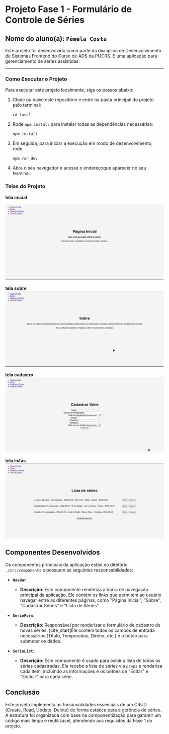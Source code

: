# Projeto Fase 1 - Formulário de Controle de Séries
## Nome do aluno(a): `Pâmela Costa`

Este projeto foi desenvolvido como parte da disciplina de Desenvolvimento de Sistemas Frontend do Curso de ADS da PUCRS. É uma aplicação para gerenciamento de séries assistidas.

---

### Como Executar o Projeto

Para executar este projeto localmente, siga os passos abaixo:

1.  Clone ou baixe este repositório e entre na pasta principal do projeto pelo terminal:
    ```
    cd fase1
    ```

2.  Rode `npm install` para instalar todas as dependências necessárias:
    ```
    npm install
    ```

3.  Em seguida, para iniciar a execução em modo de desenvolvimento, rode:
    ```
    npm run dev
    ```

4.  Abra o seu navegador e acesse o endereçoque aparecer no seu terminal.


### Telas do Projeto

**tela inicial**

![Demonstração do projeto](src/imagem/telainicial.png)

**tela sobre**
![Demonstração do projeto](src/imagem/telasobre.png)

**tela cadastro**
![Demonstração do projeto](src/imagem/telacadastro.png)

**tela listas**
![Demonstração do projeto](src/imagem/telalista.png)

## Componentes Desenvolvidos

Os componentes principais da aplicação estão no diretório `./src/components` e possuem as seguintes responsabilidades:

-   **`NavBar`**:
    - **Descrição**: Este componente renderiza a barra de navegação principal da aplicação.  Ele contém os links que permitem ao usuário navegar entre as diferentes páginas, como "Página Inicial", "Sobre", "Cadastrar Séries" e "Lista de Séries".

-   **`SerieForm`**:
    - **Descrição**: Responsável por renderizar o formulário de cadastro de novas séries.  [cite_start]Ele contém todos os campos de entrada necessários (Título, Temporadas, Diretor, etc.) e o botão para submeter os dados. 

-   **`SerieList`**:
    - **Descrição**: Este componente é usado para exibir a lista de todas as séries cadastradas. Ele recebe a lista de séries via `props` e renderiza cada item, incluindo as informações e os botões de "Editar" e "Excluir" para cada série. 

## Conclusão

Este projeto implementa as funcionalidades essenciais de um CRUD (Create, Read, Update, Delete) de forma estática para a gerência de séries.  A estrutura foi organizada com base na componentização para garantir um código mais limpo e reutilizável, atendendo aos requisitos da Fase 1 do projeto.